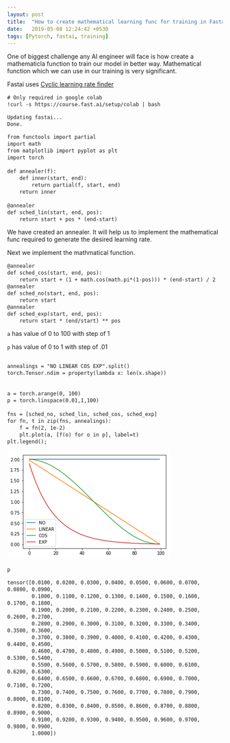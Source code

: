 ```yaml
---
layout: post
title:  "How to create mathematical learning func for training in Fastai/Pytorch"
date:   2019-05-08 12:24:42 +0530
tags: [Pytorch, fastai, training]
---
```

One of biggest challenge any AI engineer will face is how create a mathematicla function to train our model in better way.
Mathematical function which we can use in our training is very significant.

Fastai uses [Cyclic learning rate finder](https://arxiv.org/pdf/1506.01186.pdf)

```
# Only required in google colab 
!curl -s https://course.fast.ai/setup/colab | bash
```

    Updating fastai...
    Done.



```
from functools import partial
import math
from matplotlib import pyplot as plt
import torch

def annealer(f):
    def inner(start, end):
        return partial(f, start, end)
    return inner
    
@annealer
def sched_lin(start, end, pos):
    return start + pos * (end-start)
```

We have created an annealer. It will help us to implement the mathematical func required to generate the desired learning rate.

Next we implement the mathmatical function.


```
@annealer
def sched_cos(start, end, pos): 
    return start + (1 + math.cos(math.pi*(1-pos))) * (end-start) / 2
@annealer
def sched_no(start, end, pos):  
    return start
@annealer
def sched_exp(start, end, pos): 
    return start * (end/start) ** pos

```

`a` has value of 0 to 100 with step of 1

`p` has value of 0 to 1 with step of .01


```

```


```
annealings = "NO LINEAR COS EXP".split()
torch.Tensor.ndim = property(lambda x: len(x.shape))


a = torch.arange(0, 100)
p = torch.linspace(0.01,1,100)

fns = [sched_no, sched_lin, sched_cos, sched_exp]
for fn, t in zip(fns, annealings):
    f = fn(2, 1e-2)
    plt.plot(a, [f(o) for o in p], label=t)
plt.legend();
```


![png](/assets/images/2019-05-08/How_to_create_mathematical_learning_func_for_training_6_0.png)



```
p
```




    tensor([0.0100, 0.0200, 0.0300, 0.0400, 0.0500, 0.0600, 0.0700, 0.0800, 0.0900,
            0.1000, 0.1100, 0.1200, 0.1300, 0.1400, 0.1500, 0.1600, 0.1700, 0.1800,
            0.1900, 0.2000, 0.2100, 0.2200, 0.2300, 0.2400, 0.2500, 0.2600, 0.2700,
            0.2800, 0.2900, 0.3000, 0.3100, 0.3200, 0.3300, 0.3400, 0.3500, 0.3600,
            0.3700, 0.3800, 0.3900, 0.4000, 0.4100, 0.4200, 0.4300, 0.4400, 0.4500,
            0.4600, 0.4700, 0.4800, 0.4900, 0.5000, 0.5100, 0.5200, 0.5300, 0.5400,
            0.5500, 0.5600, 0.5700, 0.5800, 0.5900, 0.6000, 0.6100, 0.6200, 0.6300,
            0.6400, 0.6500, 0.6600, 0.6700, 0.6800, 0.6900, 0.7000, 0.7100, 0.7200,
            0.7300, 0.7400, 0.7500, 0.7600, 0.7700, 0.7800, 0.7900, 0.8000, 0.8100,
            0.8200, 0.8300, 0.8400, 0.8500, 0.8600, 0.8700, 0.8800, 0.8900, 0.9000,
            0.9100, 0.9200, 0.9300, 0.9400, 0.9500, 0.9600, 0.9700, 0.9800, 0.9900,
            1.0000])




```

```
